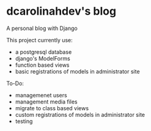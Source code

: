 # dcarolinahdev's blog

A personal blog with Django

This project currently use:

- a postgresql database
- django's ModelForms
- function based views
- basic registrations of models in administrator site

To-Do:

- managemenet users
- management media files
- migrate to class based views
- custom registrations of models in administrator site
- testing
